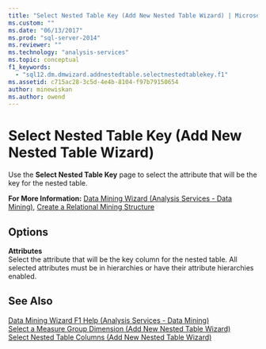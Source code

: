 ```yaml
---
title: "Select Nested Table Key (Add New Nested Table Wizard) | Microsoft Docs"
ms.custom: ""
ms.date: "06/13/2017"
ms.prod: "sql-server-2014"
ms.reviewer: ""
ms.technology: "analysis-services"
ms.topic: conceptual
f1_keywords: 
  - "sql12.dm.dmwizard.addnestedtable.selectnestedtablekey.f1"
ms.assetid: c715ac28-3c5d-4e4b-8104-f97b79150654
author: minewiskan
ms.author: owend
---
```

# Select Nested Table Key (Add New Nested Table Wizard)
  Use the **Select Nested Table Key** page to select the attribute that will be the key for the nested table.  
  
 **For More Information:** [Data Mining Wizard &#40;Analysis Services - Data Mining&#41;](data-mining/data-mining-wizard-analysis-services-data-mining.md), [Create a Relational Mining Structure](data-mining/create-a-relational-mining-structure.md)  
  
## Options  
 **Attributes**  
 Select the attribute that will be the key column for the nested table. All selected attributes must be in hierarchies or have their attribute hierarchies enabled.  
  
## See Also  
 [Data Mining Wizard F1 Help &#40;Analysis Services - Data Mining&#41;](data-mining-wizard-f1-help-analysis-services-data-mining.md)   
 [Select a Measure Group Dimension &#40;Add New Nested Table Wizard&#41;](select-a-measure-group-dimension-add-new-nested-table-wizard.md)   
 [Select Nested Table Columns &#40;Add New Nested Table Wizard&#41;](select-nested-table-columns-add-new-nested-table-wizard.md)  
  
  
